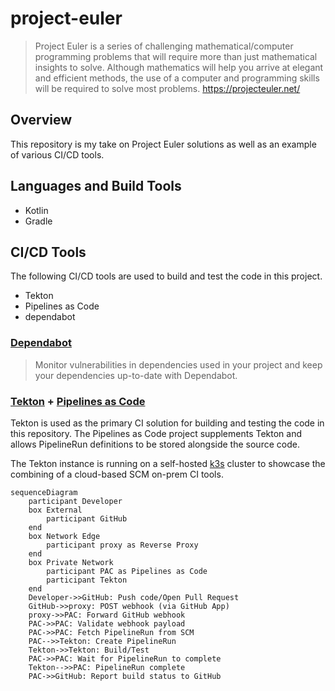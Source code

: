 # project-euler
> Project Euler is a series of challenging mathematical/computer programming problems that will require more than just mathematical insights to solve. Although mathematics will help you arrive at elegant and efficient methods, the use of a computer and programming skills will be required to solve most problems.
> https://projecteuler.net/

## Overview
This repository is my take on Project Euler solutions as well as an example of various CI/CD tools.

## Languages and Build Tools

* Kotlin
* Gradle

## CI/CD Tools
The following CI/CD tools are used to build and test the code in this project.

* Tekton
* Pipelines as Code
* dependabot

### [Dependabot](https://docs.github.com/en/code-security/dependabot)
> Monitor vulnerabilities in dependencies used in your project and keep your dependencies up-to-date with Dependabot.


### [Tekton](https://tekton.dev/) + [Pipelines as Code](https://pipelinesascode.com/)

Tekton is used as the primary CI solution for building and testing the code in this repository. The Pipelines as Code
project supplements Tekton and allows PipelineRun definitions to be stored alongside the source code.

The Tekton instance is running on a self-hosted [k3s](https://k3s.io/) cluster to showcase the combining of a cloud-based SCM 
on-prem CI tools.

```mermaid
sequenceDiagram
    participant Developer
    box External
        participant GitHub
    end
    box Network Edge
        participant proxy as Reverse Proxy
    end
    box Private Network
        participant PAC as Pipelines as Code
        participant Tekton
    end
    Developer->>GitHub: Push code/Open Pull Request
    GitHub->>proxy: POST webhook (via GitHub App)
    proxy->>PAC: Forward GitHub webhook
    PAC->>PAC: Validate webhook payload
    PAC->>PAC: Fetch PipelineRun from SCM
    PAC-->>Tekton: Create PipelineRun
    Tekton->>Tekton: Build/Test
    PAC->>PAC: Wait for PipelineRun to complete
    Tekton-->>PAC: PipelineRun complete
    PAC->>GitHub: Report build status to GitHub
```
